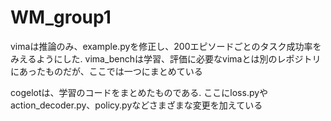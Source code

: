 # WM_group1

vimaは推論のみ、example.pyを修正し、200エピソードごとのタスク成功率をみえるようにした.
vima_benchは学習、評価に必要なvimaとは別のレポジトリにあったものだが、ここでは一つにまとめている

cogelotは、学習のコードをまとめたものである.
ここにloss.pyやaction_decoder.py、policy.pyなどさまざまな変更を加えている
